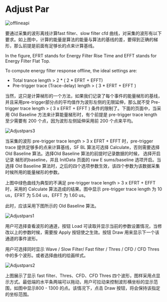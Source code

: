 <!-- OFFLINE_AdjustPar.md --- 
;; 
;; Description: 
;; Author: Hongyi Wu(吴鸿毅)
;; Email: wuhongyi@qq.com 
;; Created: 日 10月  7 08:54:43 2018 (+0800)
;; Last-Updated: 一 11月  5 17:02:09 2018 (+0800)
;;           By: Hongyi Wu(吴鸿毅)
;;     Update #: 3
;; URL: http://wuhongyi.cn -->

# Adjust Par

![offlineapi](/img/OfflineAPI.png)



要通过采集的波形离线计算fast filter、slow filter cfd 曲线，对采集的波形有以下要求。如上图中，计算的能量是算法的能量与算法的基线的差，要得到正确的梯形，那么前提是前面有足够长的点来计算基线。

In the figure, EFRT stands for Energy Filter Rise Time and EFFT stands for Energy Filter Flat Top.


To compute energy filter response offline, the ideal settings are:
- Total trance length > 2 * ( 2 * EFRT + EFFT)
- Pre-trigger trace (Trace-delay) length > ( 3 * EFRT + EFFT )


当然，这只是计算梯形的一个方法，如果我们记录了每个事件的能量梯形的基线，并且采用pre-trigger部分点的平均值作为波形左侧的无限延伸，那么就不受 Pre-trigger trace length > ( 3 x EFRT + EFFT ) 条件的限制了。下面的页面中，当采用 Old Baseline 方法来计算能量梯形时，有个前提是 pre-trigger trace length 至少需要有 200 个点，因为波形左侧延伸采用前 200 个点来平均。

![Adjustpars3](/img/Adjustpars3.png)

当采集的波形 pre-trigger trace length > 3 x EFRT + EFFT 时，pre-trigger trace 提供足够多的点来计算基线，SF BL 算法可选择 Calculate，否则需要选择 Old Baseline 算法。选择Old Baseline 算法的前提时记录数据的时候， 选择开启记录 梯形的baseline，并且 InitData 页面的 raw E sums/baseline 选项开启。当选择 Old Baseline 算法时，之后的四个选项参数生效，该四个参数为该数据采集时候所用的能量梯形的参数。

上图中绿色曲线为典型的不满足 pre-trigger trace length > 3 x EFRT + EFFT 时，采用的 Calculate 算法造成的结果。图中显示 pre-trigger trace length 为 10 us，EFRT 为 5.04 us，EFFT 为 1.60 us。

此时，应该采用下图所示的  Old Baseline 算法。

![Adjustpars1](/img/Adjustpars1.png)

用户可选择查看波形的通道，按钮 Load 可读取并显示当前的参数设置情况，当修改以上的参数时候，需要按 Apply 按钮使之生效。按钮 Draw 用来显示下一个该通道的事件波形。

用户可选择同时显示 Wave / Slow Filter/ Fast filter / Thres / CFD / CFD Thres 中的多个波形。或者选择曲线的绘画样式。


![Adjustpars2](/img/Adjustpars2.png)

上图展示了显示 fast filter、Thres、CFD、CFD Thres 四个波形，图样采用点显示方式。最低端的水平条两端可以拖动，用户可拉动来控制波形横坐标的显示范围，如图中显示800 - 1300 的点。该情况下，点击 Draw 按钮，将会保持该指定的坐标范围。


<!-- OFFLINE_AdjustPar.md ends here -->
